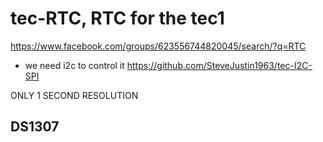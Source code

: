 # tec-RTC, RTC for the tec1

https://www.facebook.com/groups/623556744820045/search/?q=RTC

- we need i2c to control it https://github.com/SteveJustin1963/tec-I2C-SPI
  

ONLY 1 SECOND RESOLUTION

## DS1307

